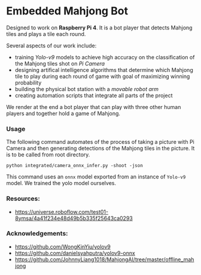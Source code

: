 # Embedded Mahjong Bot
Designed to work on **Raspberry Pi 4**. It is a bot player that detects Mahjong tiles and plays a tile each round.

Several aspects of our work include:
* training *Yolo-v9* models to achieve high accuracy on the classification of the Mahjong tiles shot on *Pi Camera*
* designing artifical intelligence algorithms that determine which Mahjong tile to play during each round of game with goal of maximizing winning probability
* building the physical bot station with a *movable robot arm*
* creating automation scripts that integrate all parts of the project

We render at the end a bot player that can play with three other human players and together hold a game of Mahjong.

### Usage
The following command automates of the process of taking a picture with Pi Camera and then generating detections of the Mahjong tiles in the picture. It is to be called from root directory.
```
python integrated/camera_onnx_infer.py -shoot -json
```
This command uses an `onnx` model exported from an instance of `Yolo-v9` model. We trained the yolo model ourselves.

### Resources:
* https://universe.roboflow.com/test01-8ymsa/4a41f234e48d49b5b335f25643ca0293

### Acknowledgements:
* https://github.com/WongKinYiu/yolov9
* https://github.com/danielsyahputra/yolov9-onnx
* https://github.com/JohnnyLiang1018/MahjongAI/tree/master/offline_mahjong